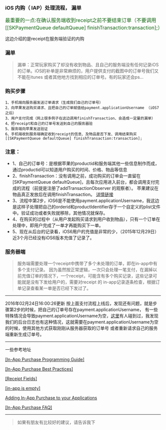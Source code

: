 


### iOS 内购（ IAP）处理流程， 漏单

<font size=3 color="#116611">最重要的一点:在确认服务端收到receipt之前不要结束订单（不要调用[[SKPaymentQueue defaultQueue] finishTransaction:transaction];）</font>

这边介绍的是receipt在服务端验证的内购

### 漏单

>漏单：正常玩家购买了却没有收到物品、且自己的服务端没有任何记录iOS的订单。iOS的补单是非常麻烦的，用户提供支付的截图中的订单号我们又不能在itunes 或者其他地方找到相应的订单号。有的玩家还会ps...

### 购买步骤

```
1、手机端向服务器发送订单请求（生成我们自己的订单号）
2、向苹果发送购买请求、且把自己的订单赋值给payment.applicationUsername （iOS7之后）
3、用户支付完成（网上很多例子在这边调用finishTransaction、会造成一定量的漏单）
4、把receipt和自己的订单号发送到自己的服务器验
5、服务端向苹果发送验证
6、手机端收到服务端确定收到receipt的信息、及物品是否下发、调用结束购买[[SKPaymentQueue defaultQueue] finishTransaction:transaction];
```

### 注意：

- 1、自己的订单号：是根据苹果的productid和服务端其他一些信息制作而成，通过productid可以知道用户购买的时间、价格、物品等信息
- 2、finishTransaction：没有调用之前，成功购买的订单会一直留在[SKPaymentQueue defaultQueue]，且每次应用进入前台，都会调用支付完成的流程（前提是注册了addTransactionObserver 的观察者）。
苹果建议在物品真正发放后在调用finishTransaction。
[详情链接](https://developer.apple.com/library/ios/documentation/NetworkingInternet/Conceptual/StoreKitGuide/Chapters/DeliverProduct.html#//apple_ref/doc/uid/TP40008267-CH5-SW10)
- 3、流程中第2步，iOS6是不能使用payment.applicationUsername，我这边是这样子处理把自己的orderid和productIdentifier存于一个自定义的plist文件中。验证成功或者失败就移除，其他情况就保存。
- 4、在购买的过程中（从用户发起购买请求到用户收到物品），只有一个订单在处理中，即用户完成了一单才再能购买下一单。
- 5、现在从后台的记录看，iOS6用户的充值是非常的少，（2015年12月29日）近3个月已经没有iOS6版本充值了记录了。

### 服务器端

>服务端需要处理一个receipt中携带了多个未处理的订单，即在in-app中有多个支付记录。
因为虽然按正常逻辑，一次只会处理一笔支付，在漏掉以前充值订单的情况下，一个receipt，可能含有多个购买记录，这些记录可能就是没有下发给用户的，需要对receipt 的 in-app记录逐条检查，根据订单记录查看某一单是否已经下发过了。

-----
2016年02月24日16:00:26更新
按上面支付流程上线后，发现还有问题，就是步骤第2步的时候，把自己的订单号存在payment.applicationUsername，
有一些特殊情况会导致payment.applicationUsername为空，[这里](https://forums.developer.apple.com/thread/14136)有人碰到过，我发现我们的后台日志也有这种情况，这就需要在payment.applicationUsername为空的时候，使用其他方式获取刚刚从服务器获取的订单号
或者重新请求自己的服务端重新生成订单号。

-----
一些参考地址

[[In-App Purchase Programming Guide]](https://developer.apple.com/library/ios/documentation/NetworkingInternet/Conceptual/StoreKitGuide/Chapters/Restoring.html#//apple_ref/doc/uid/TP40008267-CH8-SW2)

[\[In-App Purchase Best Practices\]](https://developer.apple.com/library/ios/technotes/tn2387/_index.html)


[\[Receipt Fields\]](https://developer.apple.com/library/ios/releasenotes/General/ValidateAppStoreReceipt/Chapters/ReceiptFields.html#//apple_ref/doc/uid/TP40010573-CH106-SW1)


[\[in-app is empty\]](https://forums.developer.apple.com/thread/8954)




[Adding In-App Purchase to your Applications](https://developer.apple.com/library/content/technotes/tn2259/_index.html)

[[In-App Purchase FAQ]](https://developer.apple.com/library/ios/technotes/tn2413/_index.html#//apple_ref/doc/uid/DTS40016228-CH1-TNTAG1)

-----
>如果有朋友有比较好的建议，请告诉我下





